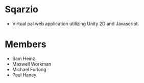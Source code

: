 # Sqarzio
- Virtual pal web application utilizing Unity 2D and Javascript.

# Members
- Sam Heinz
- Maxwell Workman
- Michael Furlong
- Paul Haney

